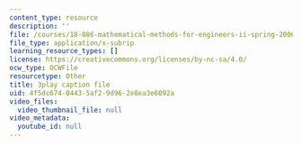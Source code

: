 ```yaml
---
content_type: resource
description: ''
file: /courses/18-086-mathematical-methods-for-engineers-ii-spring-2006/4f5dc67404435af29d962e8ea3e6092a_Y25UBGeu_2g.vtt
file_type: application/x-subrip
learning_resource_types: []
license: https://creativecommons.org/licenses/by-nc-sa/4.0/
ocw_type: OCWFile
resourcetype: Other
title: 3play caption file
uid: 4f5dc674-0443-5af2-9d96-2e8ea3e6092a
video_files:
  video_thumbnail_file: null
video_metadata:
  youtube_id: null
---
```

